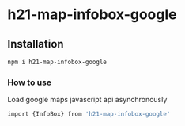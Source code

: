 # h21-map-infobox-google

## Installation
```bash
npm i h21-map-infobox-google
```
### How to use
Load google maps javascript api asynchronously
```bash
import {InfoBox} from 'h21-map-infobox-google'
```
